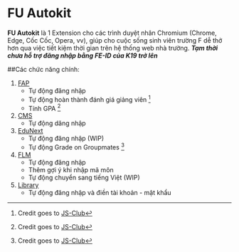 # FU Autokit

**FU Autokit** là 1 Extension cho các trình duyệt nhân Chromium (Chrome, Edge, Cốc Cốc, Opera, vv), giúp cho cuộc sống sinh viên trường F dễ thở hơn qua việc tiết kiệm thời gian trên hệ thống web nhà trường. 
***Tạm thời chưa hỗ trợ đăng nhập bằng FE-ID của K19 trở lên***

##Các chức năng chính:
1. [FAP](https://fap.fpt.edu.vn/)
   - Tự động đăng nhập
   - Tự động hoàn thành đánh giá giảng viên [^1]
   - Tính GPA [^2]
2. [CMS](https://cmshn.fpt.edu.vn/)
   - Tự động dăng nhập
3. [EduNext](https://fu-edunext.fpt.edu.vn/)
   - Tự động đăng nhập (WIP)
   - Tự động Grade on Groupmates [^3]
4. [FLM](https://flm.fpt.edu.vn/)
   - Tự động đăng nhập
   - Thêm gợi ý khi nhập mã môn
   - Tự động chuyển sang tiếng Việt (WIP)
5. [Library](https://library.fpt.edu.vn/)
   - Tự động đăng nhập và điền tài khoản - mật khẩu
[^1]: Credit goes to [JS-Club](https://github.com/fu-js/FPTU-Toolkits)
[^2]: Credit goes to [JS-Club](https://github.com/fu-js/FPTU-Toolkits)
[^3]: Credit goes to [JS-Club](https://github.com/fu-js/FPTU-Toolkits)

